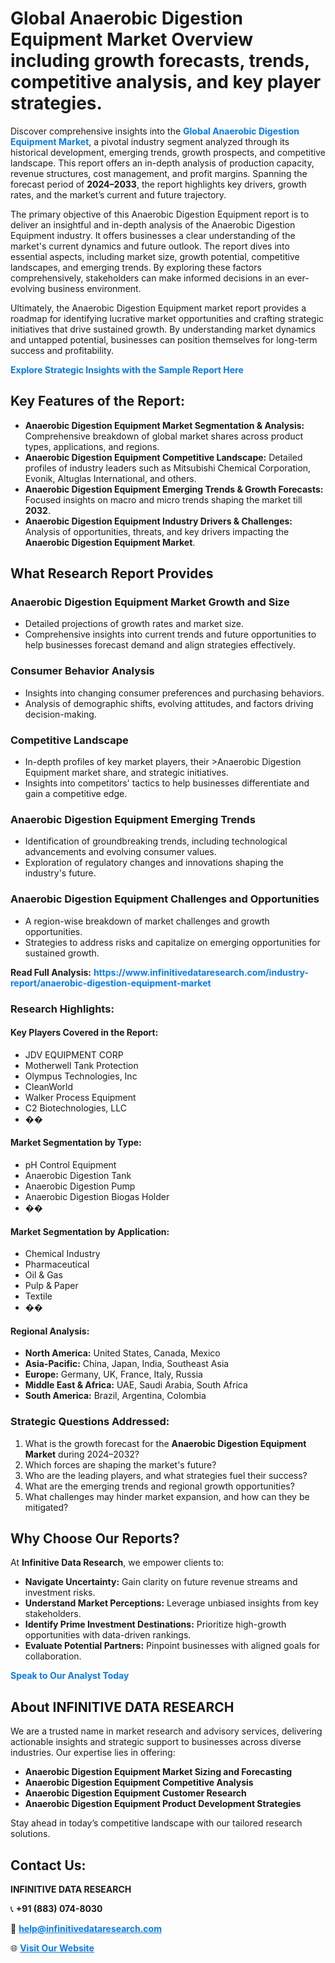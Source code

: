 <h1>Global Anaerobic Digestion Equipment Market Overview including growth forecasts, trends, competitive analysis, and key player strategies.</h1>
<p>
Discover comprehensive insights into the 
<a href="https://www.infinitivedataresearch.com/industry-report/anaerobic-digestion-equipment-market" rel="dofollow" style="color: #007BFF; text-decoration: none;"><strong>Global Anaerobic Digestion Equipment Market</strong></a>, a pivotal industry segment analyzed through its historical development, emerging trends, growth prospects, and competitive landscape. This report offers an in-depth analysis of production capacity, revenue structures, cost management, and profit margins. Spanning the forecast period of <strong>2024–2033</strong>, the report highlights key drivers, growth rates, and the market’s current and future trajectory.
</p>
<p>
The primary objective of this Anaerobic Digestion Equipment report is to deliver an insightful and in-depth analysis of the Anaerobic Digestion Equipment industry. It offers businesses a clear understanding of the market's current dynamics and future outlook. The report dives into essential aspects, including market size, growth potential, competitive landscapes, and emerging trends. By exploring these factors comprehensively, stakeholders can make informed decisions in an ever-evolving business environment.
</p>
<p>
Ultimately, the Anaerobic Digestion Equipment market report provides a roadmap for identifying lucrative market opportunities and crafting strategic initiatives that drive sustained growth. By understanding market dynamics and untapped potential, businesses can position themselves for long-term success and profitability.
</p>
<p>
<a href="https://www.infinitivedataresearch.com/request-sample/reportId=109193" style="color: #007BFF; text-decoration: none;"><strong>Explore Strategic Insights with the Sample Report Here</strong></a>
</p>

<h2>Key Features of the Report:</h2>
<ul>
<li><strong>Anaerobic Digestion Equipment Market Segmentation & Analysis:</strong> Comprehensive breakdown of global market shares across product types, applications, and regions.</li>
<li><strong>Anaerobic Digestion Equipment Competitive Landscape:</strong> Detailed profiles of industry leaders such as Mitsubishi Chemical Corporation, Evonik, Altuglas International, and others.</li>
<li><strong>Anaerobic Digestion Equipment Emerging Trends & Growth Forecasts:</strong> Focused insights on macro and micro trends shaping the market till <strong>2032</strong>.</li>
<li><strong>Anaerobic Digestion Equipment Industry Drivers & Challenges:</strong> Analysis of opportunities, threats, and key drivers impacting the <strong>Anaerobic Digestion Equipment Market</strong>.</li>
</ul>

<h2>What Research Report Provides</h2>
<h3>Anaerobic Digestion Equipment Market Growth and Size</h3>
<ul>
<li>Detailed projections of growth rates and market size.</li>
<li>Comprehensive insights into current trends and future opportunities to help businesses forecast demand and align strategies effectively.</li>
</ul>

<h3>Consumer Behavior Analysis</h3>
<ul>
<li>Insights into changing consumer preferences and purchasing behaviors.</li>
<li>Analysis of demographic shifts, evolving attitudes, and factors driving decision-making.</li>
</ul>

<h3>Competitive Landscape</h3>
<ul>
<li>In-depth profiles of key market players, their >Anaerobic Digestion Equipment market share, and strategic initiatives.</li>
<li>Insights into competitors' tactics to help businesses differentiate and gain a competitive edge.</li>
</ul>

<h3>Anaerobic Digestion Equipment Emerging Trends</h3>
<ul>
<li>Identification of groundbreaking trends, including technological advancements and evolving consumer values.</li>
<li>Exploration of regulatory changes and innovations shaping the industry's future.</li>
</ul>

<h3>Anaerobic Digestion Equipment Challenges and Opportunities</h3>
<ul>
<li>A region-wise breakdown of market challenges and growth opportunities.</li>
<li>Strategies to address risks and capitalize on emerging opportunities for sustained growth.</li>
</ul>
<p><strong>Read Full Analysis:</strong> <a href="https://www.infinitivedataresearch.com/industry-report/anaerobic-digestion-equipment-market" rel="dofollow" style="color: #007BFF; text-decoration: none;"><strong>https://www.infinitivedataresearch.com/industry-report/anaerobic-digestion-equipment-market</strong></a></p>
<h3>Research Highlights:</h3>
<h4>Key Players Covered in the Report:</h4>
<ul><li>JDV EQUIPMENT CORP</li><li>Motherwell Tank Protection</li><li>Olympus Technologies, Inc</li><li>CleanWorld</li><li>Walker Process Equipment</li><li>C2 Biotechnologies, LLC</li><li>��</li></ul>
<h4>Market Segmentation by Type:</h4>
<ul><li>pH Control Equipment</li><li>Anaerobic Digestion Tank</li><li>Anaerobic Digestion Pump</li><li>Anaerobic Digestion Biogas Holder</li><li>��</li></ul>
<h4>Market Segmentation by Application:</h4>
<ul><li>Chemical Industry</li><li>Pharmaceutical</li><li>Oil &amp; Gas</li><li>Pulp &amp; Paper</li><li>Textile</li><li>��</li></ul>

<h4>Regional Analysis:</h4>
<ul>
<li><strong>North America:</strong> United States, Canada, Mexico</li>
<li><strong>Asia-Pacific:</strong> China, Japan, India, Southeast Asia</li>
<li><strong>Europe:</strong> Germany, UK, France, Italy, Russia</li>
<li><strong>Middle East & Africa:</strong> UAE, Saudi Arabia, South Africa</li>
<li><strong>South America:</strong> Brazil, Argentina, Colombia</li>
</ul>

<h3>Strategic Questions Addressed:</h3>
<ol>
<li>What is the growth forecast for the <strong>Anaerobic Digestion Equipment Market</strong> during 2024–2032?</li>
<li>Which forces are shaping the market's future?</li>
<li>Who are the leading players, and what strategies fuel their success?</li>
<li>What are the emerging trends and regional growth opportunities?</li>
<li>What challenges may hinder market expansion, and how can they be mitigated?</li>
</ol>

<h2>Why Choose Our Reports?</h2>
<p>At <strong>Infinitive Data Research</strong>, we empower clients to:</p>
<ul>
<li><strong>Navigate Uncertainty:</strong> Gain clarity on future revenue streams and investment risks.</li>
<li><strong>Understand Market Perceptions:</strong> Leverage unbiased insights from key stakeholders.</li>
<li><strong>Identify Prime Investment Destinations:</strong> Prioritize high-growth opportunities with data-driven rankings.</li>
<li><strong>Evaluate Potential Partners:</strong> Pinpoint businesses with aligned goals for collaboration.</li>
</ul>
<p><a href="https://www.infinitivedataresearch.com/industry-report/anaerobic-digestion-equipment-market" rel="dofollow" style="color: #007BFF; text-decoration: none;"><strong>Speak to Our Analyst Today</strong></a></p>

<h2>About INFINITIVE DATA RESEARCH</h2>
<p>We are a trusted name in market research and advisory services, delivering actionable insights and strategic support to businesses across diverse industries. Our expertise lies in offering:</p>
<ul>
<li><strong>Anaerobic Digestion Equipment Market Sizing and Forecasting</strong></li>
<li><strong>Anaerobic Digestion Equipment Competitive Analysis</strong></li>
<li><strong>Anaerobic Digestion Equipment Customer Research</strong></li>
<li><strong>Anaerobic Digestion Equipment Product Development Strategies</strong></li>
</ul>
<p>Stay ahead in today’s competitive landscape with our tailored research solutions.</p>

<h2>Contact Us:</h2>
<p><strong>INFINITIVE DATA RESEARCH</strong></p>
<p>📞 <strong>+91 (883) 074-8030</strong></p>
<p>📧 <strong><a href="mailto:help@infinitivedataresearch.com" style="color: #007BFF;">help@infinitivedataresearch.com</a></strong></p>
<p>🌐 <strong><a href="https://www.infinitivedataresearch.com" rel="dofollow" style="color: #007BFF;">Visit Our Website</a></strong></p>